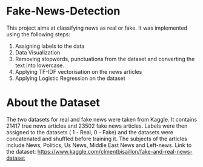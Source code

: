 # Fake-News-Detection
This project aims at classifying news as real or fake. It was implemented using the following steps:
1. Assigning labels to the data
2. Data Visualization
3. Removing stopwords, punctuations from the dataset and converting the text into lowercase.
4. Applying TF-IDF vectorisation on the news articles
5. Applying Logistic Regression on the dataset 

# About the Dataset
The two datasets for real and fake news were taken from Kaggle. It contains 21417 true news articles and 23502 fake news articles. Labels were then assigned to the datasets ( 1 - Real, 0 - Fake) and the datasets were concatenated and shuffled before training it. The subjects of the articles include News, Politics, Us News, Middle East News and Left-news. 
Link to the dataset: https://www.kaggle.com/clmentbisaillon/fake-and-real-news-dataset
